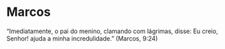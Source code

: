 # Marcos
“Imediatamente, o pai do menino, clamando com lágrimas, disse: Eu creio, Senhor! ajuda a minha incredulidade.” (Marcos, 9:24)

